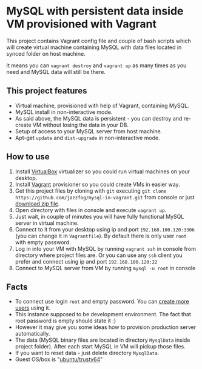 MySQL with persistent data inside VM provisioned with Vagrant
=============================================================

This project contains Vagrant config file and couple of bash scripts which will create virtual machine containing MySQL with data files located in synced folder on host machine.

It means you can `vagrant destroy` and `vagrant up` as many times as you need and MySQL data will still be there.

This project features
---------------------
- Virtual machine, provisioned with help of Vagrant, containing MySQL.
- MySQL install in non-interactive mode.
- As said above, the MySQL data is persistent - you can destroy and re-create VM without losing the data in your DB.
- Setup of access to your MySQL server from host machine.
- Apt-get `update` and `dist-upgrade` in non-interactive mode.

How to use
----------

1. Install [VirtualBox](https://www.virtualbox.org) virtualizer so you could run virtual machines on your desktop.
2. Install [Vagrant](https://www.vagrantup.com) provisioner so you could create VMs in easier way.
3. Get this project files by cloning with `git` executing `git clone https://github.com/jazzfog/mysql-in-vagrant.git` from console or just [download zip file](https://github.com/jazzfog/mysql-in-vagrant/archive/master.zip).
4. Open directory with files in console and execute `vagrant up`.
5. Just wait, in couple of minutes you will have fully functional MySQL server in virtual machine.
6. Connect to it from your desktop using ip and port `192.168.100.120:3306` (you can change it in `Vagrantfile`). By default there is only user `root` with empty password.
7. Log in into your VM with MySQL by running `vagrant ssh` in console from directory where project files are. Or you can use any `ssh` client you prefer and connect using ip and port `192.168.100.120:22`
8. Connect to MySQL server from VM by running `mysql -u root` in console

Facts
-----
- To connect use login `root` and empty password. You can [create more users](https://www.google.com/search?q=site:stackoverflow.com+mysql+how+to+create+user) using it.
- This instance supposed to be development environment. The fact that root password is empty should state it :)
- However it may give you some ideas how to provision production server automatically.
- The data (MySQL binary files are located in directory `MysqlData` inside project folder). After each start MySQL in VM will pickup those files.
- If you want to reset data - just delete directory `MysqlData`.
- Guest OS/box is "[ubuntu/trusty64](https://atlas.hashicorp.com/ubuntu/boxes/trusty64)"